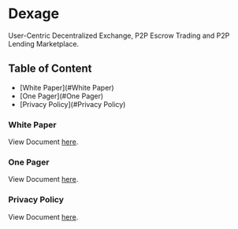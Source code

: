 # Dexage
User-Centric Decentralized Exchange, P2P Escrow Trading and P2P Lending Marketplace.

## Table of Content

* [White Paper](#White Paper)
* [One Pager](#One Pager)
* [Privacy Policy](#Privacy Policy)

### White Paper

View Document [here](https://github.com/DexAge/Dexage/tree/master/whitepaper.pdf).


### One Pager

View Document [here](https://github.com/DexAge/Dexage/tree/master/onepager.pdf).


### Privacy Policy

View Document [here](https://github.com/DexAge/Dexage/tree/master/privacy-policy.pdf).